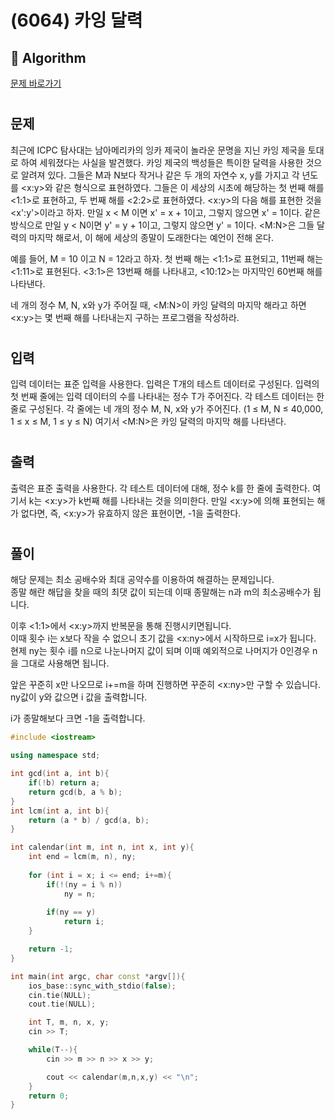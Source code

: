 # (6064) 카잉 달력
## :100: Algorithm
[문제 바로가기](https://www.acmicpc.net/problem/6064)
#
## 문제
최근에 ICPC 탐사대는 남아메리카의 잉카 제국이 놀라운 문명을 지닌 카잉 제국을 토대로 하여 세워졌다는 사실을 발견했다. 카잉 제국의 백성들은 특이한 달력을 사용한 것으로 알려져 있다. 그들은 M과 N보다 작거나 같은 두 개의 자연수 x, y를 가지고 각 년도를 <x:y>와 같은 형식으로 표현하였다. 그들은 이 세상의 시초에 해당하는 첫 번째 해를 <1:1>로 표현하고, 두 번째 해를 <2:2>로 표현하였다. <x:y>의 다음 해를 표현한 것을 <x':y'>이라고 하자. 만일 x < M 이면 x' = x + 1이고, 그렇지 않으면 x' = 1이다. 같은 방식으로 만일 y < N이면 y' = y + 1이고, 그렇지 않으면 y' = 1이다. <M:N>은 그들 달력의 마지막 해로서, 이 해에 세상의 종말이 도래한다는 예언이 전해 온다.

예를 들어, M = 10 이고 N = 12라고 하자. 첫 번째 해는 <1:1>로 표현되고, 11번째 해는 <1:11>로 표현된다. <3:1>은 13번째 해를 나타내고, <10:12>는 마지막인 60번째 해를 나타낸다.

네 개의 정수 M, N, x와 y가 주어질 때, <M:N>이 카잉 달력의 마지막 해라고 하면 <x:y>는 몇 번째 해를 나타내는지 구하는 프로그램을 작성하라.
#
## 입력
입력 데이터는 표준 입력을 사용한다. 입력은 T개의 테스트 데이터로 구성된다. 입력의 첫 번째 줄에는 입력 데이터의 수를 나타내는 정수 T가 주어진다. 각 테스트 데이터는 한 줄로 구성된다. 각 줄에는 네 개의 정수 M, N, x와 y가 주어진다. (1 ≤ M, N ≤ 40,000, 1 ≤ x ≤ M, 1 ≤ y ≤ N) 여기서 <M:N>은 카잉 달력의 마지막 해를 나타낸다.
#
## 출력
출력은 표준 출력을 사용한다. 각 테스트 데이터에 대해, 정수 k를 한 줄에 출력한다. 여기서 k는 <x:y>가 k번째 해를 나타내는 것을 의미한다. 만일 <x:y>에 의해 표현되는 해가 없다면, 즉, <x:y>가 유효하지 않은 표현이면, -1을 출력한다.
#
## 풀이
해당 문제는 최소 공배수와 최대 공약수를 이용하여 해결하는 문제입니다.  
종말 해란 해답을 찾을 때의 최댓 값이 되는데 이때 종말해는 n과 m의 최소공배수가 됩니다.  

이후 <1:1>에서 <x:y>까지 반복문을 통해 진행시키면됩니다.  
이때 횟수 i는 x보다 작을 수 없으니 초기 값을 <x:ny>에서 시작하므로 i=x가 됩니다.  
현제 ny는 횟수 i를 n으로 나눈나머지 값이 되며 이때 예외적으로 나머지가 0인경우 n을 그대로 사용해면 됩니다.  

앞은 꾸준히 x만 나오므로 i+=m을 하며 진행하면 꾸준히 <x:ny>만 구할 수 있습니다.  
ny값이 y와 값으면 i 값을 출력합니다.

i가 종말해보다 크면 -1을 출력합니다.

```cpp
#include <iostream>

using namespace std;

int gcd(int a, int b){
    if(!b) return a;
    return gcd(b, a % b);
}
int lcm(int a, int b){
    return (a * b) / gcd(a, b);
}

int calendar(int m, int n, int x, int y){
    int end = lcm(m, n), ny;
    
    for (int i = x; i <= end; i+=m){
        if(!(ny = i % n))
            ny = n;
            
        if(ny == y)
            return i;
    }

    return -1;
}

int main(int argc, char const *argv[]){
    ios_base::sync_with_stdio(false);
    cin.tie(NULL);
    cout.tie(NULL);

    int T, m, n, x, y;
    cin >> T;

    while(T--){
        cin >> m >> n >> x >> y;

        cout << calendar(m,n,x,y) << "\n";
    }
    return 0;
}
```